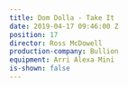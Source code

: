 ```yaml
---
title: Dom Dolla - Take It
date: 2019-04-17 09:46:00 Z
position: 17
director: Ross McDowell
production-company: Bullion
equipment: Arri Alexa Mini
is-shown: false
---
```


